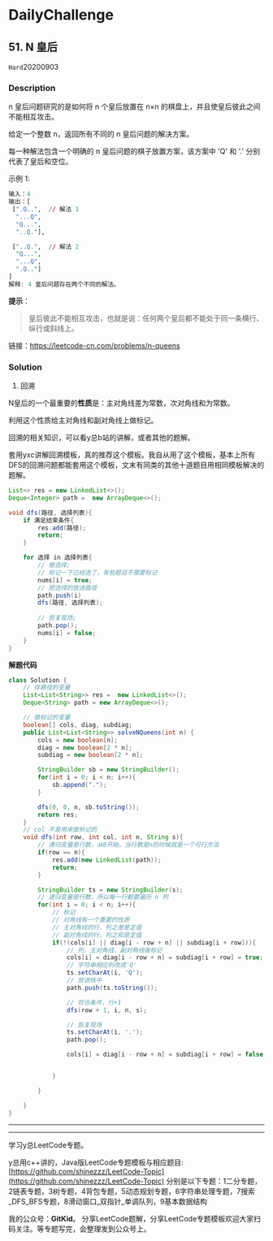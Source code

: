 # DailyChallenge

## 51. N 皇后

`Hard`20200903

### Description

n 皇后问题研究的是如何将 n 个皇后放置在 n×n 的棋盘上，并且使皇后彼此之间不能相互攻击。

给定一个整数 n，返回所有不同的 n 皇后问题的解决方案。

每一种解法包含一个明确的 n 皇后问题的棋子放置方案，该方案中 'Q' 和 '.' 分别代表了皇后和空位。


示例 1:

```r
输入：4
输出：[
 [".Q..",  // 解法 1
  "...Q",
  "Q...",
  "..Q."],

 ["..Q.",  // 解法 2
  "Q...",
  "...Q",
  ".Q.."]
]
解释: 4 皇后问题存在两个不同的解法。
```

**提示**：

> 皇后彼此不能相互攻击，也就是说：任何两个皇后都不能处于同一条横行、纵行或斜线上。

链接：https://leetcode-cn.com/problems/n-queens

### Solution

1. 回溯

N皇后的一个最重要的**性质**是：主对角线差为常数，次对角线和为常数。

利用这个性质给主对角线和副对角线上做标记。

回溯的相关知识，可以看y总b站的讲解，或者其他的题解。

套用yxc讲解回溯模板，真的推荐这个模板。我自从用了这个模板，基本上所有DFS的回溯问题都能套用这个模板，文末有同类的其他十道题目用相同模板解决的题解。


```java
List<> res = new LinkedList<>();
Deque<Integer> path =  new ArrayDeque<>();

void dfs(路径, 选择列表){
    if 满足结束条件{
        res.add(路径);
        return;
    }

    for 选择 in 选择列表{
        // 做选择;
        // 标记一下已经选了，有些题目不需要标记
        nums[i] = true;
        // 把选择的放进路径
        path.push(i)
        dfs(路径, 选择列表);
        
        // 恢复现场;
        path.pop();
        nums[i] = false;
    }
}
```

**解题代码**

```java
class Solution {
    // 存路径的变量
    List<List<String>> res =  new LinkedList<>();
    Deque<String> path = new ArrayDeque<>();

    // 做标记的变量
    boolean[] cols, diag, subdiag;
    public List<List<String>> solveNQueens(int n) {
        cols = new boolean[n];
        diag = new boolean[2 * n];
        subdiag = new boolean[2 * n];

        StringBuilder sb = new StringBuilder();
        for(int i = 0; i < n; i++){
            sb.append(".");
        }

        dfs(0, 0, n, sb.toString());
        return res;
    }
    // col 不是用来做标记的
    void dfs(int row, int col, int n, String s){
        // 递归变量是行数，从0开始，当行数是n的时候就是一个可行方法
        if(row == n){
            res.add(new LinkedList(path));
            return;
        }

        StringBuilder ts = new StringBuilder(s);
        // 递归变量是行数，所以每一行都要遍历 n 列
        for(int i = 0; i < n; i++){
            // 标记
            // 对角线有一个重要的性质
            // 主对角线的行，列之差是定值
            // 副对角线的行，列之和是定值
            if(!(cols[i] || diag[i - row + n] || subdiag[i + row])){
                // 列，主对角线，副对角线做标记
                cols[i] = diag[i - row + n] = subdiag[i + row] = true;
                // 字符串相应列改成'Q'
                ts.setCharAt(i, 'Q');
                // 放进栈中
                path.push(ts.toString());

                // 符合条件，行+1
                dfs(row + 1, i, n, s);

                // 恢复现场
                ts.setCharAt(i, '.');
                path.pop();

                cols[i] = diag[i - row + n] = subdiag[i + row] = false;


            }

        }

    }
}
```

---
---
学习y总LeetCode专题。

y总用c++讲的，Java版LeetCode专题模板与相应题目: [https://github.com/shinezzz/LeetCode-Topic](https://github.com/shinezzz/LeetCode-Topic)
分别是以下专题：1二分专题，2链表专题，3树专题，4背包专题，5动态规划专题，6字符串处理专题，7搜索\_DFS\_BFS专题，8滑动窗口\_双指针\_单调队列，9基本数据结构

我的公众号：**GitKid**。 分享LeetCode题解，分享LeetCode专题模板欢迎大家扫码关注。等专题写完，会整理发到公众号上。
